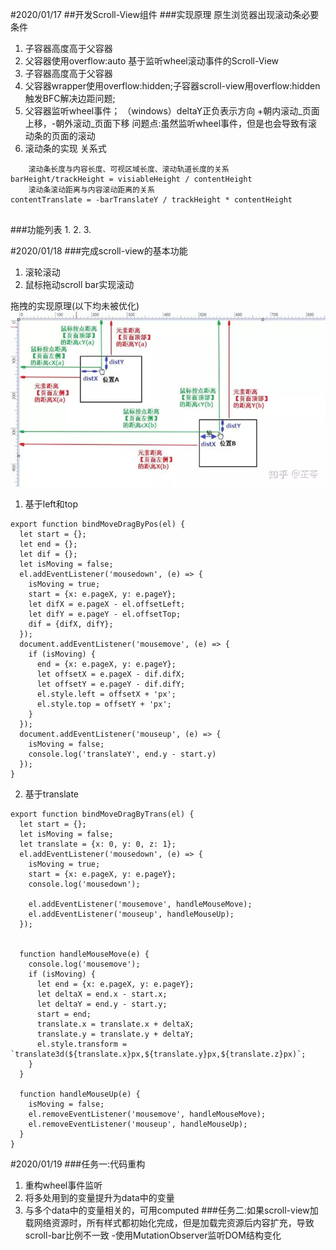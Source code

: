 #2020/01/17
##开发Scroll-View组件
###实现原理
原生浏览器出现滚动条必要条件
1. 子容器高度高于父容器
2. 父容器使用overflow:auto
基于监听wheel滚动事件的Scroll-View
1. 子容器高度高于父容器
2. 父容器wrapper使用overflow:hidden;子容器scroll-view用overflow:hidden触发BFC解决边距问题;
3. 父容器监听wheel事件；
	（windows）deltaY正负表示方向 +朝内滚动_页面上移，-朝外滚动_页面下移
	 问题点:虽然监听wheel事件，但是也会导致有滚动条的页面的滚动
4. 滚动条的实现 关系式
```
	滚动条长度与内容长度、可视区域长度、滚动轨道长度的关系
barHeight/trackHeight = visiableHeight / contentHeight
	滚动条滚动距离与内容滚动距离的关系
contentTranslate = -barTranslateY / trackHeight * contentHeight
	
```
###功能列表
1. 
2. 
3. 

#2020/01/18
###完成scroll-view的基本功能
1. 滚轮滚动
2. 鼠标拖动scroll bar实现滚动

拖拽的实现原理(以下均未被优化)
![alt 原理图](drag-theory.png)
1. 基于left和top
```ecmascript 6
export function bindMoveDragByPos(el) {
  let start = {};
  let end = {};
  let dif = {};
  let isMoving = false;
  el.addEventListener('mousedown', (e) => {
    isMoving = true;
    start = {x: e.pageX, y: e.pageY};
    let difX = e.pageX - el.offsetLeft;
    let difY = e.pageY - el.offsetTop;
    dif = {difX, difY};
  });
  document.addEventListener('mousemove', (e) => {
    if (isMoving) {
      end = {x: e.pageX, y: e.pageY};
      let offsetX = e.pageX - dif.difX;
      let offsetY = e.pageY - dif.difY;
      el.style.left = offsetX + 'px';
      el.style.top = offsetY + 'px';
    }
  });
  document.addEventListener('mouseup', (e) => {
    isMoving = false;
    console.log('translateY', end.y - start.y)
  });
}
```
2. 基于translate
```ecmascript 6
export function bindMoveDragByTrans(el) {
  let start = {};
  let isMoving = false;
  let translate = {x: 0, y: 0, z: 1};
  el.addEventListener('mousedown', (e) => {
    isMoving = true;
    start = {x: e.pageX, y: e.pageY};
    console.log('mousedown');

    el.addEventListener('mousemove', handleMouseMove);
    el.addEventListener('mouseup', handleMouseUp);
  });


  function handleMouseMove(e) {
    console.log('mousemove');
    if (isMoving) {
      let end = {x: e.pageX, y: e.pageY};
      let deltaX = end.x - start.x;
      let deltaY = end.y - start.y;
      start = end;
      translate.x = translate.x + deltaX;
      translate.y = translate.y + deltaY;
      el.style.transform = `translate3d(${translate.x}px,${translate.y}px,${translate.z}px)`;
    }
  }

  function handleMouseUp(e) {
    isMoving = false;
    el.removeEventListener('mousemove', handleMouseMove);
    el.removeEventListener('mouseup', handleMouseUp);
  }
}
```

#2020/01/19
###任务一:代码重构
1. 重构wheel事件监听
2. 将多处用到的变量提升为data中的变量
3. 与多个data中的变量相关的，可用computed
###任务二:如果scroll-view加载网络资源时，所有样式都初始化完成，但是加载完资源后内容扩充，导致scroll-bar比例不一致
-使用MutationObserver监听DOM结构变化